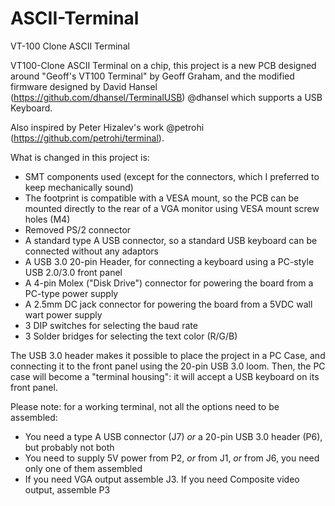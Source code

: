 # ASCII-Terminal
VT-100 Clone ASCII Terminal

VT100-Clone ASCII Terminal on a chip, this project is a new PCB designed around "Geoff's VT100 Terminal" by Geoff Graham, and the modified firmware designed by David Hansel  (https://github.com/dhansel/TerminalUSB) @dhansel which supports a USB Keyboard.

Also inspired by Peter Hizalev's work @petrohi (https://github.com/petrohi/terminal).

What is changed in this project is:

* SMT components used (except for the connectors, which I preferred to keep mechanically sound)
* The footprint is compatible with a VESA mount, so the PCB can be mounted directly to the rear of a VGA monitor using VESA mount screw holes (M4) 
* Removed PS/2 connector
* A standard type A USB connector, so a standard USB keyboard can be connected without any adaptors
* A USB 3.0 20-pin Header, for connecting a keyboard using a PC-style USB 2.0/3.0 front panel
* A 4-pin Molex ("Disk Drive") connector for powering the board from a PC-type power supply
* A 2.5mm DC jack connector for powering the board from a 5VDC wall wart power supply
* 3 DIP switches for selecting the baud rate
* 3 Solder bridges for selecting the text color (R/G/B)

The USB 3.0 header makes it possible to place the project in a PC Case, and connecting it to the front panel using the 20-pin USB 3.0 loom. Then, the PC case will become a "terminal housing": it will accept a USB keyboard on its front panel.

Please note: for a working terminal, not all the options need to be assembled:

* You need a type A USB connector (J7) *or* a 20-pin USB 3.0 header (P6), but probably not both
* You need to supply 5V power from P2, *or* from J1, *or* from J6, you need only one of them assembled
* If you need VGA output assemble J3. If you need Composite video output, assemble P3
